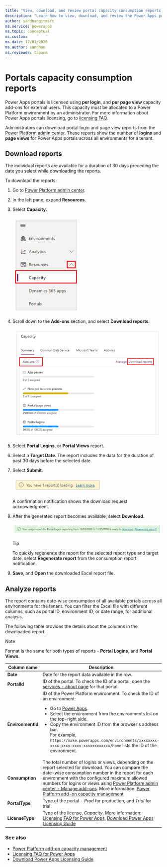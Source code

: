 ```yaml
---
title: "View, download, and review portal capacity consumption reports for Power Apps portals | MicrosoftDocs"
description: "Learn how to view, download, and review the Power Apps portals capacity consumption reports from the Power Platform admin center."
author: sandhangitmsft
ms.service: powerapps
ms.topic: conceptual
ms.custom: 
ms.date: 12/01/2020
ms.author: sandhan
ms.reviewer: tapanm
---
```

 
# Portals capacity consumption reports

Power Apps portals is licensed using **per login**, and **per page view** capacity add-ons for external users. This capacity must be allocated to a Power Platform environment by an administrator. For more information about Power Apps portals licensing, go to [licensing FAQ](https://docs.microsoft.com/power-platform/admin/powerapps-flow-licensing-faq#portals).

Administrators can download portal login and page view reports from the [Power Platform admin center](https://admin.powerplatform.com). These reports show the number of **logins** and **page views** for Power Apps portals across all environments for a tenant.

## Download reports

The individual reports are available for a duration of 30 days preceding the date you select while downloading the reports. 

To download the reports:

1. Go to [Power Platform admin center](https://admin.powerplatform.com).

1. In the left pane, expand **Resources**.

1. Select **Capacity**.

    ![Capacity](media/portal-consumption-reports/select-capacity.png "Capacity")

1. Scroll down to the **Add-ons** section, and select **Download reports**.

    ![Add-ons](media/portal-consumption-reports/summary-add-ons.png "Add-ons")

1. Select **Portal Logins**, or **Portal Views** report.

1. Select a **Target Date**. The report includes the data for the duration of past 30 days before the selected date.

1. Select **Submit**.

    ![Confirmation for the request](media/portal-consumption-reports/confirmation.png "Confirmation for the request")

    A confirmation notification shows the download request acknowledgment.

1. After the generated report becomes available, select **Download**.

    ![Download report](media/portal-consumption-reports/download-notification.png "Download report")

    > [!TIP]
    > To quickly regenerate the report for the selected report type and target date, select **Regenerate report** from the consumption report notification.

1. **Save**, and **Open** the downloaded Excel report file.

## Analyze reports

The report contains date-wise consumption of all available portals across all environments for the tenant. You can filter the Excel file with different columns, such as portal ID, environment ID, or date range, for additional analysis.

The following table provides the details about the columns in the downloaded report.

> [!NOTE]
> Format is the same for both types of reports - **Portal Logins**, and **Portal Views**.

| Column name | Description |
| - | - |
| **Date** | Date for the report data available in the row. |
| **PortalId** | ID of the portal. To check the ID of a portal, open the [services - about page](clear-server-side-cache.md) for that portal. |
| **EnvironmentId** | ID of the Power Platform environment. To check the ID of an environment: <ul> <li> Go to [Power Apps](https://make.powerapps.com). </li> <li> Select the environment from the environments list on the top-right side. </li> <li> Copy the environment ID from the browser's address bar. <br> For example, `https://make.powerapps.com/environments/xxxxxxxx-xxxx-xxxx-xxxx-xxxxxxxxxxxx/home` lists the ID of the environment. </li> </ul> |
| **Consumption** | The total number of logins or views, depending on the report selected for download. You can compare the date-wise consumption number in the report for each environment with the configured maximum allowed numbers for logins or views using [Power Platform admin center - Manage add-ons](https://admin.powerplatform.microsoft.com/resources/capacity#add-ons). More information: [Power Platform add-on capacity management](https://docs.microsoft.com/power-platform/admin/capacity-add-on) |
| **PortalType** | Type of the portal - *Prod* for production, and *Trial* for trial. |
| **LicenseType** | Type of the license, *Capacity*. More information: [Licensing FAQ for Power Apps](https://docs.microsoft.com/power-platform/admin/powerapps-flow-licensing-faq#portals), [Download Power Apps Licensing Guide](https://go.microsoft.com/fwlink/?linkid=2085130)

### See also

- [Power Platform add-on capacity management](https://docs.microsoft.com/power-platform/admin/capacity-add-on)
- [Licensing FAQ for Power Apps](https://docs.microsoft.com/power-platform/admin/powerapps-flow-licensing-faq#portals)
- [Download Power Apps Licensing Guide](https://go.microsoft.com/fwlink/?linkid=2085130)
